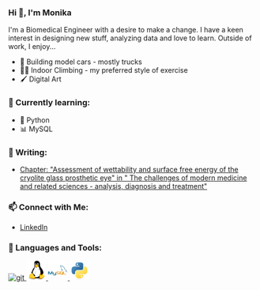 <h3 align="left">Hi 👋, I'm Monika</h3>
<p align="left">I'm a Biomedical Engineer with a desire to make a change. I have a keen interest in designing new stuff, analyzing data and love to learn. Outside of work, I enjoy...
</p>

- 🚙 Building model cars - mostly trucks
- 🧗‍♀️ Indoor Climbing - my preferred style of exercise
- 🖌️ Digital Art


<h3 align="left">🌱 Currently learning:</h3>

- 🐍 Python 
- 📊 MySQL


<h3 align="left">📝 Writing:</h3>

- [Chapter: "Assessment of wettability and surface free energy of the cryolite glass prosthetic eye" in " The challenges of modern medicine and related sciences - analysis, diagnosis and treatment"](https://bc.wydawnictwo-tygiel.pl/publikacja/DE7E23E4-3EB8-C6DA-7EAE-4E23F3259B0A)


<h3 align="left">📫 Connect with Me: <br></h3>

- [LinkedIn](https://linkedin.com/in/monika-glaz)


<h3 align="left">🧠 Languages and Tools:</h3>
<p align="left"> <a href="https://git-scm.com/" target="_blank" rel="noreferrer"> <img src="https://www.vectorlogo.zone/logos/git-scm/git-scm-icon.svg" alt="git" width="40" height="40"/> </a> <a href="https://www.linux.org/" target="_blank" rel="noreferrer"> <img src="https://raw.githubusercontent.com/devicons/devicon/master/icons/linux/linux-original.svg" alt="linux" width="40" height="40"/> </a> <a href="https://www.mysql.com/" target="_blank" rel="noreferrer"> <img src="https://raw.githubusercontent.com/devicons/devicon/master/icons/mysql/mysql-original-wordmark.svg" alt="mysql" width="40" height="40"/> </a> <a href="https://www.python.org" target="_blank" rel="noreferrer"> <img src="https://raw.githubusercontent.com/devicons/devicon/master/icons/python/python-original.svg" alt="python" width="40" height="40"/> </a> </p>
